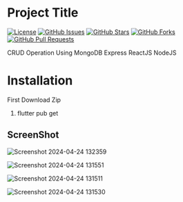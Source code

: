 
# Project Title

[![License](https://img.shields.io/badge/License-MIT-blue.svg)](https://opensource.org/licenses/MIT)
[![GitHub Issues](https://img.shields.io/github/issues/your_username/repository_name.svg)](https://github.com/your_username/repository_name/issues)
[![GitHub Stars](https://img.shields.io/github/stars/your_username/repository_name.svg)](https://github.com/your_username/repository_name/stargazers)
[![GitHub Forks](https://img.shields.io/github/forks/your_username/repository_name.svg)](https://github.com/your_username/repository_name/network)
[![GitHub Pull Requests](https://img.shields.io/github/issues-pr/your_username/repository_name.svg)](https://github.com/your_username/repository_name/pulls)

CRUD Operation Using MongoDB Express ReactJS NodeJS

# Installation

First Download Zip

1. flutter pub get

## ScreenShot

![Screenshot 2024-04-24 132359](https://github.com/sahil4705/Music_Application/assets/114597900/1d1c80ab-5e2f-42c7-9ae7-8040e65e52c1)



![Screenshot 2024-04-24 131551](https://github.com/sahil4705/Music_Application/assets/114597900/05b5f346-7d1f-4703-b3e8-8bbdfe44fea8)



![Screenshot 2024-04-24 131511](https://github.com/sahil4705/Music_Application/assets/114597900/67925fbc-adca-4736-bccc-61cc1e46fbbd)



![Screenshot 2024-04-24 131530](https://github.com/sahil4705/Music_Application/assets/114597900/508b977a-2ddc-4604-a56b-5087623cb9bb)


